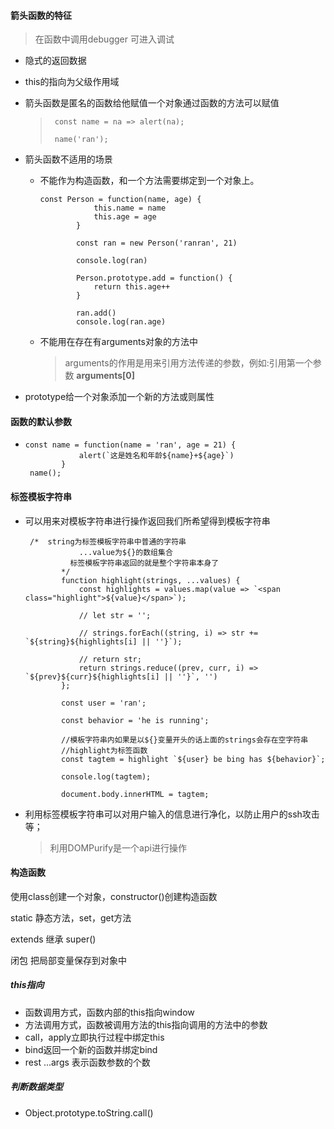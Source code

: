 #### 箭头函数的特征

> 在函数中调用debugger 可进入调试

- 隐式的返回数据

- this的指向为父级作用域

- 箭头函数是匿名的函数给他赋值一个对象通过函数的方法可以赋值

  > ```
  >  const name = na => alert(na);
  > 
  >  name('ran');
  > ```

- 箭头函数不适用的场景

  - 不能作为构造函数，和一个方法需要绑定到一个对象上。

    ```
    const Person = function(name, age) {
                this.name = name
                this.age = age
            }
    
            const ran = new Person('ranran', 21)
    
            console.log(ran)
    
            Person.prototype.add = function() {
                return this.age++
            }
            
            ran.add()
            console.log(ran.age)
    ```

  - 不能用在存在有arguments对象的方法中

    > arguments的作用是用来引用方法传递的参数，例如:引用第一个参数 **arguments[0]**

- prototype给一个对象添加一个新的方法或则属性

#### 函数的默认参数

- ```
  const name = function(name = 'ran', age = 21) {
              alert(`这是姓名和年龄${name}+${age}`)
          }
   name();
  ```

#### 标签模板字符串

- 可以用来对模板字符串进行操作返回我们所希望得到模板字符串

  ```
   /*  string为标签模板字符串中普通的字符串
              ...value为${}的数组集合
            标签模板字符串返回的就是整个字符串本身了
          */
          function highlight(strings, ...values) {
              const highlights = values.map(value => `<span class="highlight">${value}</span>`);
  
              // let str = '';
  
              // strings.forEach((string, i) => str += `${string}${highlights[i] || ''}`);
  
              // return str;
              return strings.reduce((prev, curr, i) => `${prev}${curr}${highlights[i] || ''}`, '')
          };
  
          const user = 'ran';
  
          const behavior = 'he is running';
  
          //模板字符串内如果是以${}变量开头的话上面的strings会存在空字符串
          //highlight为标签函数
          const tagtem = highlight `${user} be bing has ${behavior}`;
  
          console.log(tagtem);
  
          document.body.innerHTML = tagtem;
  ```
  
- 利用标签模板字符串可以对用户输入的信息进行净化，以防止用户的ssh攻击等；

  > 利用DOMPurify是一个api进行操作

#### 构造函数

使用class创建一个对象，constructor()创建构造函数

static 静态方法，set，get方法

extends 继承 super()

闭包 把局部变量保存到对象中

##### this指向

- 函数调用方式，函数内部的this指向window
- 方法调用方式，函数被调用方法的this指向调用的方法中的参数
- call，apply立即执行过程中绑定this
- bind返回一个新的函数并绑定bind
- rest ...args 表示函数参数的个数

##### 判断数据类型

- Object.prototype.toString.call() 